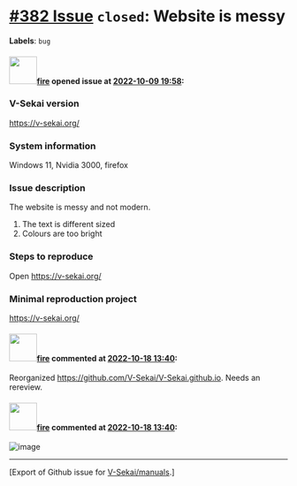 # [\#382 Issue](https://github.com/V-Sekai/manuals/issues/382) `closed`: Website is messy
**Labels**: `bug`


#### <img src="https://avatars.githubusercontent.com/u/32321?u=c2e06a3d2b49a467aa907e54aa259516440267cc&v=4" width="50">[fire](https://github.com/fire) opened issue at [2022-10-09 19:58](https://github.com/V-Sekai/manuals/issues/382):

### V-Sekai version

https://v-sekai.org/

### System information

Windows 11, Nvidia 3000, firefox

### Issue description

The website is messy and not modern.

1. The text is different sized
2. Colours are too bright

### Steps to reproduce

Open https://v-sekai.org/

### Minimal reproduction project

https://v-sekai.org/

#### <img src="https://avatars.githubusercontent.com/u/32321?u=c2e06a3d2b49a467aa907e54aa259516440267cc&v=4" width="50">[fire](https://github.com/fire) commented at [2022-10-18 13:40](https://github.com/V-Sekai/manuals/issues/382#issuecomment-1282404911):

Reorganized https://github.com/V-Sekai/V-Sekai.github.io. Needs an rereview.

#### <img src="https://avatars.githubusercontent.com/u/32321?u=c2e06a3d2b49a467aa907e54aa259516440267cc&v=4" width="50">[fire](https://github.com/fire) commented at [2022-10-18 13:40](https://github.com/V-Sekai/manuals/issues/382#issuecomment-1282405225):

![image](https://user-images.githubusercontent.com/32321/196446143-8970eecf-7812-4a46-954b-5535ef874c55.png)


-------------------------------------------------------------------------------



[Export of Github issue for [V-Sekai/manuals](https://github.com/V-Sekai/manuals).]
